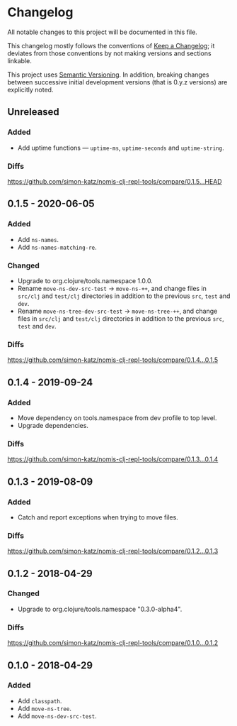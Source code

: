 # Changelog

All notable changes to this project will be documented in this file.

This changelog mostly follows the conventions of [Keep a Changelog](http://keepachangelog.com/en/1.0.0/); it deviates from those conventions by not making versions and sections linkable.

This project uses [Semantic Versioning](http://semver.org/spec/v2.0.0.html). In addition, breaking changes between successive initial development versions (that is 0.y.z versions) are explicitly noted.


## Unreleased

### Added

- Add uptime functions — `uptime-ms`, `uptime-seconds` and `uptime-string`.

### Diffs

https://github.com/simon-katz/nomis-clj-repl-tools/compare/0.1.5...HEAD


## 0.1.5 - 2020-06-05

### Added

- Add `ns-names`.
- Add `ns-names-matching-re`.

### Changed

- Upgrade to org.clojure/tools.namespace 1.0.0.
- Rename `move-ns-dev-src-test` -> `move-ns-++`, and change files in `src/clj` and `test/clj` directories in addition to the previous `src`, `test` and `dev`.
- Rename `move-ns-tree-dev-src-test` -> `move-ns-tree-++`, and change files in `src/clj` and `test/clj` directories in addition to the previous `src`, `test` and `dev`.

### Diffs

https://github.com/simon-katz/nomis-clj-repl-tools/compare/0.1.4...0.1.5


## 0.1.4 - 2019-09-24

### Added

- Move dependency on tools.namespace from dev profile to top level.
- Upgrade dependencies.

### Diffs

https://github.com/simon-katz/nomis-clj-repl-tools/compare/0.1.3...0.1.4


## 0.1.3 - 2019-08-09

### Added

- Catch and report exceptions when trying to move files.

### Diffs

https://github.com/simon-katz/nomis-clj-repl-tools/compare/0.1.2...0.1.3



## 0.1.2 - 2018-04-29

### Changed

- Upgrade to org.clojure/tools.namespace "0.3.0-alpha4".

### Diffs

https://github.com/simon-katz/nomis-clj-repl-tools/compare/0.1.0...0.1.2


## 0.1.0 - 2018-04-29

### Added

- Add `classpath`.
- Add `move-ns-tree`.
- Add `move-ns-dev-src-test`.
